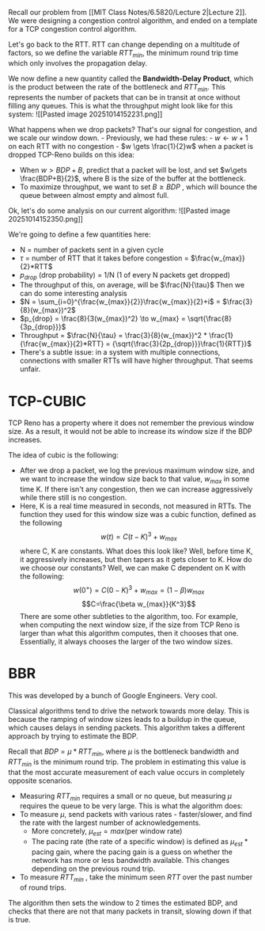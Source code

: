 
Recall our problem from [[MIT Class Notes/6.5820/Lecture 2|Lecture 2]]. We were designing a congestion control algorithm, and ended on a template for a TCP congestion control algorithm.

Let's go back to the RTT. RTT can change depending on a multitude of factors, so we define the variable $RTT_{min}$, the minimum round trip time which only involves the propagation delay.

We now define a new quantity called the **Bandwidth-Delay Product**, which is the product between the rate of the bottleneck and $RTT_{min}$. This represents the number of packets that can be in transit at once without filling any queues.
This is what the throughput might look like for this system:
![[Pasted image 20251014152231.png]]

What happens when we drop packets? That's our signal for congestion, and we scale our window down.
	- Previously, we had these rules:
		- $w \gets w + 1$ on each RTT with no congestion
		- $w \gets \frac{1}{2}w$ when a packet is dropped
TCP-Reno builds on this idea:
- When $w > BDP + B$, predict that a packet will be lost, and set $w\gets \frac{BDP+B}{2}$, where B is the size of the buffer at the bottleneck.
- To maximize throughput, we want to set $B \geq BDP$ , which will bounce the queue between almost empty and almost full. 

Ok, let's do some analysis on our current algorithm:
![[Pasted image 20251014152350.png]]

We're going to define a few quantities here:
- N = number of packets sent in a given cycle
- $\tau$ = number of RTT that it takes before congestion = $\frac{w_{max}}{2}*RTT$
- $p_{drop}$ (drop probability) = 1/N (1 of every N packets get dropped)
- The throughput of this, on average, will be $\frac{N}{\tau}$
Then we can do some interesting analysis
- $N = \sum_{i=0}^{\frac{w_{max}}{2}}\frac{w_{max}}{2}+i$ = $\frac{3}{8}(w_{max})^2$
- $p_{drop} = \frac{8}{3(w_{max})^2} \to w_{max} = \sqrt{\frac{8}{3p_{drop}}}$
- Throughput = $\frac{N}{\tau} = \frac{3}{8}(w_{max})^2 * \frac{1}{\frac{w_{max}}{2}*RTT} = {\sqrt{\frac{3}{2p_{drop}}}\frac{1}{RTT}}$
- There's a subtle issue: in a system with multiple connections, connections with smaller RTTs will have higher throughput. That seems unfair.

# TCP-CUBIC
TCP Reno has a property where it does not remember the previous window size. As a result, it would not be able to increase its window size if the BDP increases.

The idea of cubic is the following:
- After we drop a packet, we log the previous maximum window size, and we want to increase the window size back to that value, $w_{max}$ in some time K. If there isn't any congestion, then we can increase aggressively while there still is no congestion.
- Here, K is a real time measured in seconds, not measured in RTTs.
The function they used for this window size was a cubic function, defined as the following
$$w(t)=C(t-K)^3+w_{max}$$ where C, K are constants.
What does this look like? Well, before time K, it aggressively increases, but then tapers as it gets closer to K.
How do we choose our constants? Well, we can make C dependent on K with the following:
$$w(0^+) = C(0-K)^3+w_{max} = (1-\beta)w_{max}$$
$$C=\frac{\beta w_{max}}{K^3}$$
There are some other subtleties to the algorithm, too. For example, when computing the next window size, if the size from TCP Reno is larger than what this algorithm computes, then it chooses that one. Essentially, it always chooses the larger of the two window sizes.



# BBR
This was developed by a bunch of Google Engineers. Very cool.

Classical algorithms tend to drive the network towards more delay. This is because the ramping of window sizes leads to a buildup in the queue, which causes delays in sending packets.
This algorithm takes a different approach by trying to estimate the BDP.

Recall that $BDP = \mu * RTT_{min}$, where $\mu$ is the bottleneck bandwidth and $RTT_{min}$ is the minimum round trip. The problem in estimating this value is that the most accurate measurement of each value occurs in completely opposite scenarios.
- Measuring $RTT_{min}$ requires a small or no queue, but measuring $\mu$ requires the queue to be very large.
This is what the algorithm does:
- To measure $\mu$, send packets with various rates - faster/slower, and find the rate with the largest number of acknowledgements.
	- More concretely, $\mu_{est} = max(\text{per window rate})$
	- The pacing rate (the rate of a specific window) is defined as $\mu_{est} * \text{pacing gain}$, where the pacing gain is a guess on whether the network has more or less bandwidth available. This changes depending on the previous round trip.
- To measure $RTT_{min}$ , take the minimum seen $RTT$ over the past number of round trips.

The algorithm then sets the window to 2 times the estimated BDP, and checks that there are not that many packets in transit, slowing down if that is true.